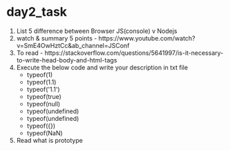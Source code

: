 # day2_task


<ol>
 <li>
  List 5 difference between Browser JS(console) v Nodejs</li>
  <li>
    watch & summary 5 points - https://www.youtube.com/watch?v=SmE4OwHztCc&ab_channel=JSConf
  </li>
  <li>
    To read - https://stackoverflow.com/questions/5641997/is-it-necessary-to-write-head-body-and-html-tags
  </li>
  <li>Execute the below code and write your description in txt file
    <ul><li>
      typeof(1)</li>
    <li>
      typeof(1.1)</li>
    <li>
      typeof('1.1')
    </li>
    <li>
      typeof(true)
  </li>
  <li>
      typeof(null)
  </li>
  <li>
      typeof(undefined)
  </li>
  <li>
      typeof(undefined)
  </li>
  <li>
      typeof({})
  </li>
  <li>
      typeof(NaN)
  </li>
  </li></ul>
  <li>
      Read what is prototype
  </li>
  </ol>
